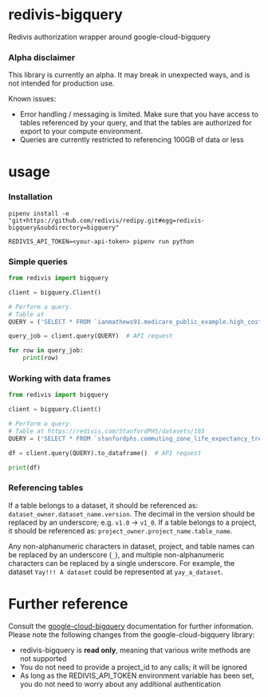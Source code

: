 # redivis-bigquery
Redivis authorization wrapper around google-cloud-bigquery

### Alpha disclaimer
This library is currently an alpha. It may break in unexpected ways, and is not intended for production use.

Known issues:
- Error handling / messaging is limited. Make sure that you have access to tables referenced by your query, and that the tables are authorized for export to your compute environment.
- Queries are currently restricted to referencing 100GB of data or less

# usage
### Installation
```
pipenv install -e "git+https://github.com/redivis/redipy.git#egg=redivis-bigquery&subdirectory=bigquery"

REDIVIS_API_TOKEN=<your-api-token> pipenv run python
```
### Simple queries
```py
from redivis import bigquery

client = bigquery.Client()

# Perform a query.
# Table at
QUERY = ('SELECT * FROM `ianmathews91.medicare_public_example.high_cost_in_providers_in_CA_output` LIMIT 10')

query_job = client.query(QUERY)  # API request

for row in query_job:
	print(row)
```
### Working with data frames
```py
from redivis import bigquery

client = bigquery.Client()

# Perform a query.
# Table at https://redivis.com/StanfordPHS/datasets/165
QUERY = ('SELECT * FROM `stanfordphs.commuting_zone_life_expectancy_trends.v1_0` LIMIT 10')

df = client.query(QUERY).to_dataframe()  # API request

print(df)
```
### Referencing tables
If a table belongs to a dataset, it should be referenced as: `dataset_owner.dataset_name.version`. The decimal in the version should be replaced by an underscore; e.g. `v1.0` -> `v1_0`. If a table belongs to a project, it should be referenced as: `project_owner.project_name.table_name`.

Any non-alphanumeric characters in dataset, project, and table names can be replaced by an underscore (`_`), and multiple non-alphanumeric characters can be replaced by a single underscore. For example, the dataset `Yay!!! A dataset` could be represented at `yay_a_dataset`.

# Further reference
Consult the [google-cloud-bigquery](https://googleapis.dev/python/bigquery/latest/index.html) documentation for further information. Please note the following changes from the google-cloud-bigquery library:
- redivis-bigquery is **read only**, meaning that various write methods are not supported
- You do not need to provide a project_id to any calls; it will be ignored
- As long as the REDIVIS_API_TOKEN environment variable has been set, you do not need to worry about any additional authentication
